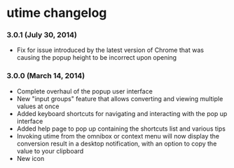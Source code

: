 # utime changelog

### 3.0.1 (July 30, 2014)

* Fix for issue introduced by the latest version of Chrome that was causing the popup height to be incorrect upon opening

### 3.0.0 (March 14, 2014)

* Complete overhaul of the popup user interface
* New "input groups" feature that allows converting and viewing multiple values at once
* Added keyboard shortcuts for navigating and interacting with the pop up interface
* Added help page to pop up containing the shortcuts list and various tips
* Invoking utime from the omnibox or context menu will now display the conversion result in a desktop notification, with an option to copy the value to your clipboard
* New icon
